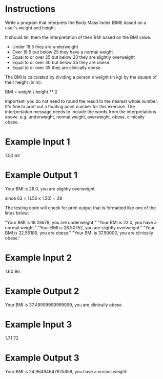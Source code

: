 # Instructions

Write a program that interprets the Body Mass Index (BMI) based on a user's weight and height.

It should tell them the interpretation of their BMI based on the BMI value.

- Under 18.5 they are underweight
- Over 18.5 but below 25 they have a normal weight
- Equal to or over 25 but below 30 they are slightly overweight
- Equal to or over 30 but below 35 they are obese
- Equal to or over 35 they are clinically obese.

The BMI is calculated by dividing a person's weight (in kg) by the square of their height (in m):

BMI = weight / height ** 2

Important: you do not need to round the result to the nearest whole number. It's fine to print out a floating point number for this exercise. The interpretation message needs to include the words from the interpretations above. e.g. underweight, normal weight, overweight, obese, clinically obese.


# Example Input 1
1.50
63

# Example Output 1

Your BMI is 28.0, you are slightly overweight.

since 63 ÷ (1.50 x 1.50) = 28

The testing code will check for print output that is formatted like one of the lines below:

"Your BMI is 18.28678, you are underweight."
"Your BMI is 22.0, you have a normal weight."
"Your BMI is 28.50752, you are slightly overweight."
"Your BMI is 32.56189, you are obese."
"Your BMI is 37.50000, you are clinically obese."


# Example Input 2
1.60
96

# Example Output 2
Your BMI is 37.49999999999999, you are clinically obese.

# Example Input 3
1.71
73

# Example Output 3
Your BMI is 24.96494647925858, you have a normal weight.